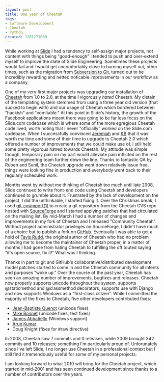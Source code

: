 ```yaml
--- 
layout: post
title: One year of Cheetah
tags: 
- Software Development
- Cheetah
- Python
created: 1261271089
---
```

While working at <a id="aptureLink_yEeNgnHrmv" href="http://twitter.com/slideinc">Slide</a> I had a tendency to self-assign major projects, 
not content with things being "good-enough" I tended to push and over-extend 
myself to improve the state of Slide Engineering. Sometimes these projects 
would fail and I would get uncomfortably close to burning myself out, other times, 
such as the migration from <a id="aptureLink_RiTUKpPp5v" href="http://www.unethicalblogger.com/posts/2008/11/delightfully_wrong_about_git">Subversion to Git</a>, turned out to be incredibly rewarding 
and netted noticable improvements in our workflow as a company. 

One of my very first major projects was upgrading our installation of <a id="aptureLink_uxR2vwVN22" href="http://en.wikipedia.org/wiki/CheetahTemplate">Cheetah</a> from 1.0 to 
2.0, at the time I vigorously *hated* Cheetah. My distain of the templating system stemmed 
from using a three year old version (that sucked to begin with) and our usage of Cheetah which
bordered between "hackish" and "vomitable." At this point in Slide's history, the growth of 
the Facebook applications meant there was going to be far less focus on the Slide.com codebase 
which is where some of the more egregious Cheetah code lived; worth noting that I never "officially"
worked on the Slide.com codebase. When I successfully convinced <a id="aptureLink_hqxRXAFs0S" href="http://twitter.com/jerobi">Jeremiah</a> and <a id="aptureLink_MaZ97GDvZ4" href="http://www.linkedin.com/pub/ken-brownfield/2/b0/b49">KB</a> that it was worth 
my time and some of their time to upgrade to Cheetah 2.0 which offered a number of improvements 
that we could make use of, I still held some pretty vigorous hatred towards Cheetah. My attitude was 
simple though, temporary pain on my part would alleviate pain inflicted on the rest of the engineering
team further down the line. Thanks to fantastic QA by Ruben and Sunil, the Cheetah upgrade went down 
relatively issue free, things were looking fine in production and everybody went back to their 
regularly scheduled work.

Months went by without me thinking of Cheetah too much until late 2008, Slide continued to write
front-end code using Cheetah and developers continued to grumble about it. Frustrated by the 
lack of development on the project, I did the unthinkable, I started fixing it. Over the Christmas 
break, I used <a id="aptureLink_rIMU5Wn8T7" href="http://www.kernel.org/pub/software/scm/git/docs/git-cvsimport.html">git-cvsimport(1)</a> to create a git repository from the Cheetah CVS repo hosted with 
<a id="aptureLink_mPIIeTpoJW" href="http://www.crunchbase.com/company/sourceforge">SourceForge</a> and I started applying patches that had circulated on the mailing list. By mid-March 
I had a number of changes and improvements in my fork of Cheetah and I released "Community 
Cheetah". Without project administrator privileges on SourceForge, I didn't have much of a choice 
but to publish a fork on <a id="aptureLink_1h1STzYjMV" href="http://www.crunchbase.com/company/github">GitHub</a>. Eventually I was able to get a hold of <a id="aptureLink_295JgMxNNc" href="http://www.linkedin.com/pub/tavis-rudd/3/207/817">Tavis Rudd</a>, the original 
author of Cheetah who had no problem allowing me to become the maintainer of Cheetah proper, 
in a matter of months I had gone from hating Cheetah to fulfilling the oft touted saying "it's 
open source, fix it!" What was I thinking.

Thanks in part to git and GitHub's collaborative/distributed development model patches started to 
come in and the Cheetah community for all intents and purposes "woke up." Over the course of the 
past year, Cheetah has seen an amazing number of improvements, bugfixes and releases. Cheetah now 
properly supports unicode throughout the system, supports @staticmethod and @classmethod decorators, 
supports use with Django and now supports Windows as a "first-class citizen". While I committed
the majority of the fixes to Cheetah, five other developers contributed fixes:

* <a id="aptureLink_M6cwowbGDF" href="http://www.linkedin.com/in/jbquenot">Jean-Baptiste Quenot</a> (unicode fixes)
* <a id="aptureLink_wmWMUg3S3M" href="http://fedoraproject.org/wiki/MikeBonnet">Mike Bonnet</a> (unicode fixes, test fixes)
* <a id="aptureLink_rENnnWb3Pw" href="http://www.linkedin.com/pub/james-abbatiello/2/589/421">James Abbatiello</a> (Windows support)
* <a id="aptureLink_sQvNrSWDj6" href="http://github.com/arunk">Arun Kumar</a>
* Doug Knight (fixes for #raw directive)

In 2008, Cheetah saw 7 commits and 0 releases, while 2009 brought 342 commits and 10 releases; 
something I'm particularly proud of. Unforunately since I've left Slide, I no longer use Cheetah 
in a professional context but I still find it tremendously useful for some of my personal projects. 

I am looking forward to what 2010 will bring for the Cheetah project, which started in mid-2001 and has 
seen continued development since thanks to a number of contributors over the years. 
